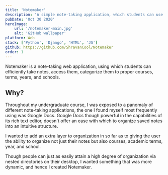 ```yaml
---
title: 'Notemaker'
description: 'A simple note-taking application, which students can use to take notes, and arrange them according to their course, term, year etc. The application uses a markdown editor for making the notes, and also comes with a web-browsable API.'
pubDate: 'Oct 30 2020'
heroImage:
    url: '/notemaker-main.jpg'
    alt: 'GitHub wallpaper'
platform: Web
stack: ['Python', 'Django', 'HTML', 'JS']
github: https://github.com/ShravanCool/Notemaker
order: 1
---
```


Notemaker is a note-taking web application, using which students can efficiently take notes, access them, categorize them to proper courses, terms, years, and schools.

## Why?
Throughout my undergraduate course, I was exposed to a panomaly of different note-taking applications, the one I found myself most frequently using was Google Docs. Google Docs though powerful in the capabilities of its rich text editor, doesn't offer an ease with which to organize saved notes into an intuitive structure.

I wanted to add an extra layer to organization in so far as to giving the user the ability to organize not just their notes but also courses, academic terms, year, and school.

Though people can just as easily attain a high degree of organization via nested directories on their desktop, I wanted something that was more dynamic, and hence I created Notemaker.
